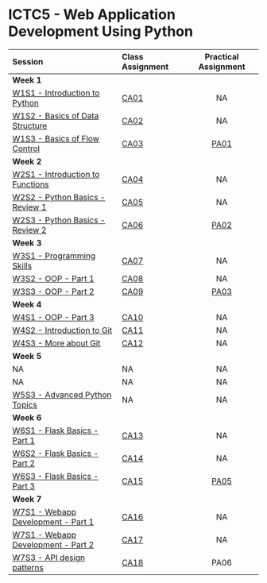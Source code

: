 # ICTC5 - Web Application Development Using Python 

| Session                                        | Class Assignment                    |       Practical Assignment       |
| :--------------------------------------------- | :---------------------------------- | :------------------------------: |
| **Week 1**                                     |
| [W1S1 - Introduction to Python](./W1/S1/)      | [CA01](./W1/S1/CA01.md)             |                NA                |
| [W1S2 - Basics of Data Structure](./W1/S2/)    | [CA02](./W1/S2/CA02.md)             |                NA                |
| [W1S3 - Basics of Flow Control](./W1/S3/)      | [CA03](./W1/S3/CA03.md)             |     [PA01](./W1/S3/PA01.md)      |
| **Week 2**                                     |
| [W2S1 - Introduction to Functions](./W2/S1/)   | [CA04](./W2/S1/CA04.md)             |                NA                |
| [W2S2 - Python Basics - Review 1](./W2/S2/)    | [CA05](./W2/S2/CA05.md)             |                NA                |
| [W2S3 - Python Basics - Review 2](./W2/S3/)    | [CA06](./W2/S3/CA06-Tic-Tac-Toe.md) | [PA02](./W2/S3/PA02-Fruitman.md) |
| **Week 3**                                     |
| [W3S1 - Programming Skills](./W3/S1/)          | [CA07](./W3/S1/CA07.md)             |                NA                |
| [W3S2 - OOP - Part 1](./W3/S2/)                | [CA08](./W3/S2/CA08.md)             |                NA                |
| [W3S3 - OOP - Part 2](./W3/S3/)                | [CA09](./W3/S3/CA00.md)             |  [PA03](./W3/S3/PA03-Shapes.md)  |
| **Week 4**                                     |
| [W4S1 - OOP - Part 3](./W4/S1/)                | [CA10](./W4/S1/CA10.md)             |                NA                |
| [W4S2 - Introduction to Git](./W4/S2/)         | [CA11](./W4/S2/CA11.md)             |                NA                |
| [W4S3 - More about Git](./W4/S2/)              | [CA12](./W4/S2/CA11.md)             |                NA                |
| **Week 5**                                     |
| NA                                             | NA                                  |                NA                |
| NA                                             | NA                                  |                NA                |
| [W5S3 - Advanced Python Topics](./W5/S3/)      | NA                                  |                NA                |
| **Week 6**                                     |
| [W6S1 - Flask Basics - Part 1](./W6/S1/)       | [CA13](./W6/S1/CA00.md)             |                NA                |
| [W6S2 - Flask Basics - Part 2](./W6/S2/)       | [CA14](./W6/S2/CA00.md)             |                NA                |
| [W6S3 - Flask Basics - Part 3](./W6/S3/)       | [CA15](./W6/S3/CA00.md)             |     [PA05](./W6/S3/PA05.md)      |
| **Week 7**                                     |
| [W7S1 - Webapp Development - Part 1](./W7/S1/) | [CA16](./W6/S1/CA00.md)             |                NA                |
| [W7S1 - Webapp Development - Part 2](./W7/S2/) | [CA17](./W6/S2/CA00.md)             |                NA                |
| [W7S3 - API design patterns](./W7/S3/)         | [CA18](./W6/S3/CA00.md)             |               PA06               |

